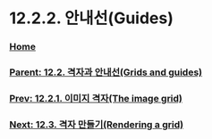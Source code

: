 # 12.2.2. 안내선(Guides)

### [Home](./00-home.md)
### [Parent: 12.2. 격자과 안내선(Grids and guides)](./12-02-00-grids-and-guides.md)
### [Prev: 12.2.1. 이미지 격자(The image grid)](./12-02-01-the-image-grid.md)
### [Next: 12.3. 격자 만들기(Rendering a grid)](./12-03-rendering-a-grid.md)
